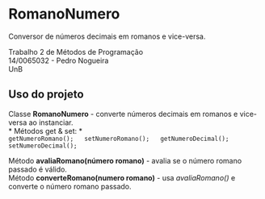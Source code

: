 # RomanoNumero

Conversor de números decimais em romanos e vice-versa.

Trabalho 2 de Métodos de Programação  
14/0065032 - Pedro Nogueira  
UnB  

## Uso do projeto

  Classe **RomanoNumero** - converte números decimais em romanos e vice-versa ao instanciar.  
    * Métodos get & set: *  
      ```
      getNumeroRomano();  
      setNumeroRomano();  
      getNumeroDecimal();  
      setNumeroDecimal();  
      ```

  Método **avaliaRomano(número romano)** - avalia se o número romano passado é válido.  
  Método **converteRomano(numero romano)** - usa *avaliaRomano()* e converte o número romano passado.  
